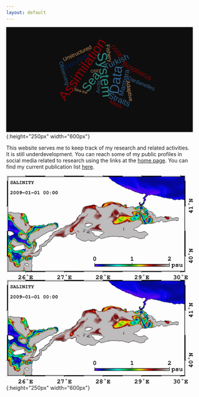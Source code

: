 ```yaml
---
layout: default
---
```

![](../pics/wordcloud.png){:height="250px" width="600px"}

This website serves me to keep track of my research and related activities. It
is still underdevelopment. You can reach some of my public profiles in social
media related to research using the links at the [home page](/index). You can
find my current publication list [here](/about/publication).


![](../pics/INO_FB001_2009_SAL.gif){:height="250px" width="600px"}

